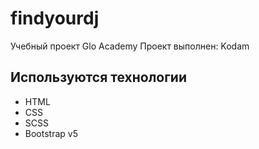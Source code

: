 # findyourdj
Учебный проект Glo Academy
Проект выполнен: Kodam

## Используются технологии
- HTML
- CSS
- SCSS
- Bootstrap v5
